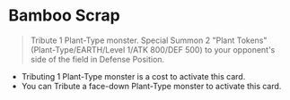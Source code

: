 # Bamboo Scrap

> Tribute 1 Plant-Type monster. Special Summon 2 "Plant Tokens" (Plant-Type/EARTH/Level 1/ATK 800/DEF 500) to your opponent's side of the field in Defense Position.

*   Tributing 1 Plant-Type monster is a cost to activate this card.
*   You can Tribute a face-down Plant-Type monster to activate this card.
